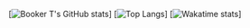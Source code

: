 [![Booker T's GitHub stats](https://github-readme-stats.vercel.app/api?username=bookert921&count_private=true)]
[![Top Langs](https://github-readme-stats.vercel.app/api/top-langs/?username=bookert921)]
[![Wakatime stats](https://github-readme-stats.vercel.app/api/wakatime?username=bookert921)]
<!--
**bookert921/bookert921** is a ✨ _special_ ✨ repository because its `README.md` (this file) appears on your GitHub profile.

Here are some ideas to get you started:

- 🔭 I’m currently working on ...
- 🌱 I’m currently learning ...
- 👯 I’m looking to collaborate on ...
- 🤔 I’m looking for help with ...
- 💬 Ask me about ...
- 📫 How to reach me: ...
- 😄 Pronouns: ...
- ⚡ Fun fact: ...
-->
